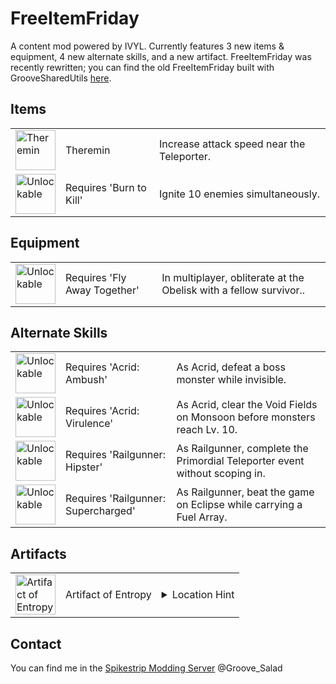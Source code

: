 # FreeItemFriday
A content mod powered by IVYL. Currently features 3 new items & equipment, 4 new alternate skills, and a new artifact. FreeItemFriday was recently rewritten; you can find the old FreeItemFriday built with GrooveSharedUtils [here](https://github.com/Priscillalala/FreeItemFriday).

## Items
<table>
    <tr>
        <td><img src="https://cdn.discordapp.com/attachments/965315944966668288/1074091805026570302/texThereminIcon.png" alt="Theremin" width=64></td>
        <td>Theremin</td>
        <td>Increase attack speed near the Teleporter.</td>
    </tr>
    <tr>
        <td><img src="https://cdn.discordapp.com/attachments/965315944966668288/1074093938585124864/texUnlockIcon.png" alt="Unlockable" width=64></td>
        <td>Requires 'Burn to Kill'</td>
        <td>Ignite 10 enemies simultaneously.</td>
    </tr>
</table>

## Equipment
<table>
    <tr>
        <td><img src="https://cdn.discordapp.com/attachments/965315944966668288/1074093938585124864/texUnlockIcon.png" alt="Unlockable" width=64></td>
        <td>Requires 'Fly Away Together'</td>
        <td>In multiplayer, obliterate at the Obelisk with a fellow survivor..</td>
    </tr>
</table>

## Alternate Skills
<table>
    <tr>
        <td><img src="https://cdn.discordapp.com/attachments/965315944966668288/1074093938585124864/texUnlockIcon.png" alt="Unlockable" width=64></td>
        <td>Requires 'Acrid: Ambush'</td>
        <td>As Acrid, defeat a boss monster while invisible.</td>
    </tr>
    <tr>
        <td><img src="https://cdn.discordapp.com/attachments/965315944966668288/1074093938585124864/texUnlockIcon.png" alt="Unlockable" width=64></td>
        <td>Requires 'Acrid: Virulence'</td>
        <td>As Acrid, clear the Void Fields on Monsoon before monsters reach Lv. 10.</td>
    </tr>
    <tr>
        <td><img src="https://cdn.discordapp.com/attachments/965315944966668288/1074093938585124864/texUnlockIcon.png" alt="Unlockable" width=64></td>
        <td>Requires 'Railgunner: Hipster'</td>
        <td>As Railgunner, complete the Primordial Teleporter event without scoping in.</td>
    </tr>
    <tr>
        <td><img src="https://cdn.discordapp.com/attachments/965315944966668288/1074093938585124864/texUnlockIcon.png" alt="Unlockable" width=64></td>
        <td>Requires 'Railgunner: Supercharged'</td>
        <td>As Railgunner, beat the game on Eclipse while carrying a Fuel Array.</td>
    </tr>
</table>

## Artifacts
<table>
    <tr>
        <td><img src="https://cdn.discordapp.com/attachments/965315944966668288/1075808725354426399/entropy.png" alt="Artifact of Entropy" width=64></td>
        <td>Artifact of Entropy</td>
        <td><details>
            <summary>Location Hint</summary>
            Where trees reach the sky
            <details>
            <summary>...</summary>
            near the top of a frozen waterfall
            <details>
            <summary>...</summary>
            the ice holds a secret
            </details>
            </details>
            </details></td>
    </tr>
</table>

## Contact
You can find me in the [Spikestrip Modding Server](https://discord.gg/me7P53smzk) @Groove_Salad